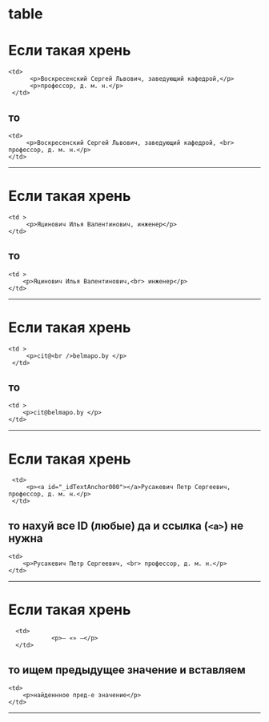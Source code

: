 # table

# Если такая хрень
```
<td>
      <p>Воскресенский Сергей Львович, заведующий кафедрой,</p>
      <p>профессор, д. м. н.</p>
 </td>
 ```
 ## то
 ```
 <td>
      <p>Воскресенский Сергей Львович, заведующий кафедрой, <br> профессор, д. м. н.</p>
 </td>
 ```
 ***
 # Если такая хрень
```
<td >
     <p>Яцинович Илья Валентинович, инженер</p>
</td>
 ```
 ## то
 ```
 <td >
     <p>Яцинович Илья Валентинович,<br> инженер</p>
 </td>
 ```
 ***
 # Если такая хрень
```
<td >
     <p>cit@<br />belmapo.by </p>
 </td>
 ```
 ## то
 ```
 <td >
     <p>cit@belmapo.by </p>
 </td>
 ```
 ***
 
 
 # Если такая хрень
```
 <td>
     <p><a id="_idTextAnchor000"></a>Русакевич Петр Сергеевич, профессор, д. м. н.</p>
 </td>
 ```
 ## то нахуй все ID (любые) да и ссылка (```<a>```) не нужна
 ```
 <td>
     <p>Русакевич Петр Сергеевич, <br> профессор, д. м. н.</p>
 </td>
 ```
 ***
 
  # Если такая хрень
```
  <td>
            <p>— «» —</p>
  </td>
 ```
 ## то ищем предыдущее значение и вставляем
 ```
 <td>
     <p>найденнное пред-е значение</p>
 </td>
 ```
 ***
